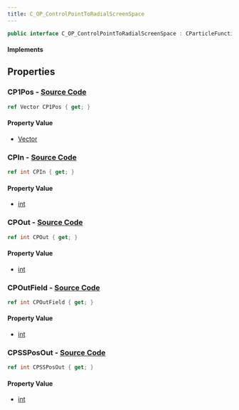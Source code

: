 ```yaml
---
title: C_OP_ControlPointToRadialScreenSpace
---
```


```csharp
public interface C_OP_ControlPointToRadialScreenSpace : CParticleFunctionPreEmission, CParticleFunctionOperator, CParticleFunction, ISchemaClass<CParticleFunction>, ISchemaClass<CParticleFunctionOperator>, ISchemaClass<CParticleFunctionPreEmission>, ISchemaClass<C_OP_ControlPointToRadialScreenSpace>, ISchemaField, ISchemaClass, INativeHandle
```

#### Implements

## Properties

### **CP1Pos** - [Source Code](https://github.com/swiftly-solution/swiftlys2/blob/main/managed/src/SwiftlyS2.Generated/Schemas/Interfaces/C_OP_ControlPointToRadialScreenSpace.cs#L18)

```csharp
ref Vector CP1Pos { get; }
```

#### Property Value

- [Vector](/docs/api/shared/natives/vector)

### **CPIn** - [Source Code](https://github.com/swiftly-solution/swiftlys2/blob/main/managed/src/SwiftlyS2.Generated/Schemas/Interfaces/C_OP_ControlPointToRadialScreenSpace.cs#L16)

```csharp
ref int CPIn { get; }
```

#### Property Value

- [int](https://learn.microsoft.com/dotnet/api/system.int32)

### **CPOut** - [Source Code](https://github.com/swiftly-solution/swiftlys2/blob/main/managed/src/SwiftlyS2.Generated/Schemas/Interfaces/C_OP_ControlPointToRadialScreenSpace.cs#L20)

```csharp
ref int CPOut { get; }
```

#### Property Value

- [int](https://learn.microsoft.com/dotnet/api/system.int32)

### **CPOutField** - [Source Code](https://github.com/swiftly-solution/swiftlys2/blob/main/managed/src/SwiftlyS2.Generated/Schemas/Interfaces/C_OP_ControlPointToRadialScreenSpace.cs#L22)

```csharp
ref int CPOutField { get; }
```

#### Property Value

- [int](https://learn.microsoft.com/dotnet/api/system.int32)

### **CPSSPosOut** - [Source Code](https://github.com/swiftly-solution/swiftlys2/blob/main/managed/src/SwiftlyS2.Generated/Schemas/Interfaces/C_OP_ControlPointToRadialScreenSpace.cs#L24)

```csharp
ref int CPSSPosOut { get; }
```

#### Property Value

- [int](https://learn.microsoft.com/dotnet/api/system.int32)

